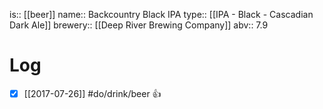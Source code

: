 is:: [[beer]]
name:: Backcountry Black IPA
type:: [[IPA - Black - Cascadian Dark Ale]]
brewery:: [[Deep River Brewing Company]]
abv:: 7.9

# Log
- [x] [[2017-07-26]] #do/drink/beer 👍

